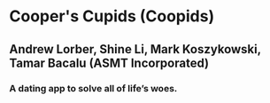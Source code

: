 # Cooper's Cupids (Coopids)
## Andrew Lorber, Shine Li, Mark Koszykowski, Tamar Bacalu (ASMT Incorporated)

### A dating app to solve all of life’s woes.
